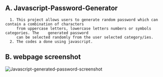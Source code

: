 
## A. Javascript-Password-Generator
      1. This project allows users to generate random password which can contain a combination of characters 
         from uppercase letters, lowercase letters numbers or symbols categories. The    generated password 
         can be selected randomly from the user selected category/ies. 
      2. The codes a done using javascript. 


## B. webpage screenshot
![Javascript-generated-password-screenshot](https://user-images.githubusercontent.com/79011370/123196550-b5a03080-d4dc-11eb-919f-98195d3ed876.JPG)     
